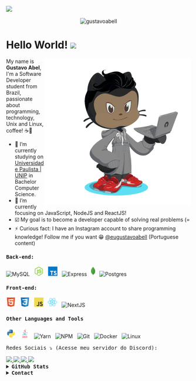 <p align="left">
  <img src="https://user-images.githubusercontent.com/5713670/87202985-820dcb80-c2b6-11ea-9f56-7ec461c497c3.gif" width="45px">
</p>
<p align="center"> <img src="https://komarev.com/ghpvc/?username=gustavoabell" alt="gustavoabell" /> </p>

# Hello World! <img src="https://raw.githubusercontent.com/kaueMarques/kaueMarques/master/hi.gif" width="30px">

<img align='right' src='download.svg' width='400"'>

 
My name is <strong>Gustavo Abel</strong>, I'm a Software Developer student from Brazil, passionate about programming, technology, Unix and Linux, coffee! ☕💜

- 🔭 I’m currently studying on [Universidade Paulista | UNIP](https://www.unip.br/) in Bachelor Computer Science.
- 🌱 I’m currently focusing on JavaScript, NodeJS and ReactJS!
- :ballot_box_with_check: My goal is to become a developer capable of solving real problems (=
- ⚡ Curious fact: I have an Instagram account to share programming knowledge! Follow me if you want 😁 [@eugustavoabell](https://www.instagram.com/eugustavoabel/) (Portuguese content)

#### <kbd>Back-end:</kbd><br>
<img height="26" title="MySQL" alt="MySQL" src="https://icongr.am/devicon/mysql-original.svg?size=128&color=currentColor"> &nbsp;
<img height="26" title="NodeJS" alt="NodeJS" src="https://raw.githubusercontent.com/devicons/devicon/master/icons/nodejs/nodejs-original.svg"> &nbsp;
<img height="26" title="Typescript" alt="Typescript" src="https://raw.githubusercontent.com/devicons/devicon/master/icons/typescript/typescript-original.svg"> &nbsp;
<img height="26" title="Express" alt="Express" src="https://external-content.duckduckgo.com/iu/?u=https%3A%2F%2Fdzone.com%2Fstorage%2Ftemp%2F8229324-expressjs-logo.png&f=1&nofb=1">
<img height="26" title="MongoDB" alt="MongoDB" src="https://raw.githubusercontent.com/devicons/devicon/master/icons/mongodb/mongodb-original.svg">
<img height="26" title="Postgres" alt="Postgres" src="https://cdn.jsdelivr.net/gh/devicons/devicon/icons/postgresql/postgresql-original.svg"> &nbsp;

####  <kbd>Front-end:</kbd><br>
<img height="26" title="HTML" alt="HTML" src="https://raw.githubusercontent.com/devicons/devicon/master/icons/html5/html5-original.svg"> &nbsp;
<img height="26" title="CSS" alt="CSS" src="https://raw.githubusercontent.com/devicons/devicon/master/icons/css3/css3-original.svg"> &nbsp;
<img height="26" title="Javascript" alt="Javascript" src="https://raw.githubusercontent.com/devicons/devicon/master/icons/javascript/javascript-original.svg"> &nbsp;
<img height="26" title="React" alt="React" src="https://raw.githubusercontent.com/devicons/devicon/master/icons/react/react-original.svg"> &nbsp;
<img height="26" title="Next" alt="NextJS" src="https://assets.vercel.com/image/upload/v1607554385/repositories/next-js/next-logo.png">

<!-- #### <kbd>Aprendendo:</kbd><br> -->


#### <kbd>Other Languages and Tools </kbd><br>
<img height="26" title="Python" alt="Python" src="https://raw.githubusercontent.com/devicons/devicon/master/icons/python/python-original.svg"> &nbsp;
<img height="26" title="Java" alt="Java" src="https://raw.githubusercontent.com/devicons/devicon/master/icons/java/java-original-wordmark.svg"> &nbsp;
<img height="26" title="Yarn" alt="Yarn" src="https://icongr.am/devicon/yarn-original.svg?size=128&color=currentColor"> &nbsp;
<img height="26" title="NPM" alt="NPM" src="https://icongr.am/devicon/npm-original-wordmark.svg?size=128&color=currentColor"> &nbsp;
<img height="26" title="Git" alt="Git" src="https://icongr.am/devicon/git-original.svg?size=128&color=currentColor"> &nbsp;
<img height="26" title="Docker" alt="Docker" src="https://icongr.am/devicon/docker-original.svg?size=128&color=currentColor"> &nbsp;
<img height="26" title="Linux" alt="Linux" src="https://cdn.icon-icons.com/icons2/2415/PNG/512/linux_original_logo_icon_146433.png"> &nbsp;


<kbd>Redes Sociais ⤵ (Acesse meu servidor do Discord):</kbd>

  <a href="https://instagram.com/gustavoabell_">
    <img src="https://img.shields.io/badge/instagram-%23E4405F.svg?&style=for-the-badge&logo=instagram&logoColor=white" />
  </a>
  
  <a href="https://www.linkedin.com/in/gustavoabel10/">
    <img src="https://img.shields.io/badge/linkedin-%230077B5.svg?&style=for-the-badge&logo=linkedin&logoColor=white" />
  </a>
 <a href="https://discords.com/servers/336181186441379841/">
    <img src="https://img.shields.io/badge/Discord-7289DA?style=for-the-badge&logo=discord&logoColor=white" />
  </a>
  <a href="https://api.whatsapp.com/send?phone=5511932020236&text=Ol%C3%A1%2C%20Gustavo!%20Vim%20pelo%20github.">
    <img src="https://img.shields.io/badge/WhatsApp-25D366?style=for-the-badge&logo=whatsapp&logoColor=white"/>
  </a>

<details><summary><b><kbd>GitHub Stats</kbd></b></summary>
  
  <p align="center">
  <img src="https://github-readme-stats.vercel.app/api?username=gustavoabell&show_icons=true&title_color=fff&icon_color=00d9ff&text_color=c9d1d9&bg_color=161b22" alt="gustavoabell" />
   <img src="https://github-readme-stats.vercel.app/api/top-langs/?username=gustavoabell&layout=compact&show_icons=true&title_color=fff&icon_color=fff&text_color=c9d1d9&bg_color=161b22" alt="Top langs" />
</p>

</details>


<details><summary><b><kbd>Contact</kbd></b></summary>
  
  - [LinkedIn](https://www.linkedin.com/in/gustavoabel10/)
  - [Gmail](mailto:gustavoabel.contato@gmail.com)
  - [Discord](https://discords.com/bio/p/gustavoabell)
  - [Rocketseat](https://app.rocketseat.com.br/me/gustavo-abel-da-silva-07505)
  - [Dev.to](https://dev.to/gustavoabell)
  - [Gustavo Abel](https://www.instagram.com/gustavoabell_/)
  </details>
  

